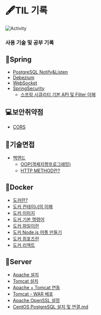 # 🖋TIL 기록

<span>![Activity](https://img.shields.io/github/last-commit/DuHyeon2/DailyStudy)&nbsp;</span>

### 사용 기술 및 공부 기록

## 📒Spring
- [PostgreSQL Notify&Listen](https://github.com/DuHyeon2/DailyStudy/blob/main/Spring/PostgreSQLListenNotify/PostgreSQLNotifyListen.md)
- [Debezium](https://github.com/DuHyeon2/DailyStudy/blob/main/Spring/Debezium/Debezium.md)
- [WebSocket](https://github.com/DuHyeon2/DailyStudy/blob/main/Spring/WebSocket/WebSocket.md)
- [SpringSecurity](https://github.com/DuHyeon2/DailyStudy/blob/main/Spring/SpringSecurity)
  - [스프링 시큐리티 기본 API 및 Filter 이해](https://github.com/DuHyeon2/TIL/blob/main/Spring/SpringSecurity/스프링%20시큐리티%20기본%20API%20및%20Filter%20이해.md)



## 💻보안취약점
- [CORS](https://github.com/DuHyeon2/DailyStudy/blob/main/SecurityVulnerability/CORS.md) <br>

## 📃기술면접
- [백엔드](https://github.com/DuHyeon2/TIL/blob/main/TechnicalInterview/BackEnd)
  - [OOP(객체지향프로그래밍)](https://github.com/DuHyeon2/TIL/blob/main/TechnicalInterview/BackEnd/OOP(객체지향프로그래밍).md)
  - [HTTP METHOD란?](https://github.com/DuHyeon2/TIL/blob/main/TechnicalInterview/BackEnd/HTTP%20METHOD.md)

## 🐳Docker
- [도커란?](https://github.com/DuHyeon2/TIL/blob/main/Docker/0_Docker란.md)
- [도커 컨테이너의 이해](https://github.com/DuHyeon2/TIL/blob/main/Docker/1_도커_컨테이너의_이해.md)
- [도커 이미지](https://github.com/DuHyeon2/TIL/blob/main/Docker/2_도커_이미지.md)
- [도커 기본 명령어](https://github.com/DuHyeon2/TIL/blob/main/Docker/3_도커_기본명령어.md)
- [도커 파일이란](https://github.com/DuHyeon2/TIL/blob/main/Docker/4_도커_파일이란.md)
- [도커 Node.js 어플 만들기](https://github.com/DuHyeon2/TIL/blob/main/Docker/5_도커_Node.js%20어플%20만들기.md)
- [도커 컴포즈란](https://github.com/DuHyeon2/TIL/blob/main/Docker/6_도커_컴포즈란.md)
- [도커 리액트](https://github.com/DuHyeon2/TIL/blob/main/Docker/7_도커_리액트.md)


## 🔨Server
- [Apache 설치](https://github.com/DuHyeon2/TIL/blob/main/Server/Apache%EC%84%A4%EC%B9%98.md)
- [Tomcat 설치](https://github.com/DuHyeon2/TIL/blob/main/Server/Tomcat%EC%84%A4%EC%B9%98.md)
- [Apache + Tomcat 연동](https://github.com/DuHyeon2/TIL/blob/main/Server/Apache%2BTomcat%20%EC%97%B0%EB%8F%99.md)
- [Tomcat - WAR 배포](https://github.com/DuHyeon2/TIL/blob/main/Server/Tomcat%20War%20%EB%B0%B0%ED%8F%AC.md)
- [Apache OpenSSL 설정](https://github.com/DuHyeon2/TIL/blob/main/Server/Apache%20OpenSSL%20%EC%84%A4%EC%A0%95.md)
- [CentOS PostgreSQL 설치 및 연결.md](https://github.com/DuHyeon2/TIL/blob/main/Server/CentOS%20PostgreSQL%20%EC%84%A4%EC%B9%98%20%EB%B0%8F%20%EC%97%B0%EA%B2%B0.md)